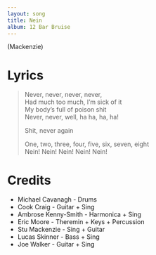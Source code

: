 ```yaml
---
layout: song
title: Nein
album: 12 Bar Bruise
---
```


(Mackenzie)

# Lyrics

> Never, never, never, never,   
> Had much too much, I’m sick of it   
> My body’s full of poison shit   
> Never, never, well, ha ha, ha, ha!   
>    
> Shit, never again   
>    
> One, two, three, four, five, six, seven, eight   
> Nein! Nein! Nein! Nein! Nein!   

# Credits

* Michael Cavanagh - Drums  
* Cook Craig - Guitar + Sing  
* Ambrose Kenny-Smith - Harmonica + Sing  
* Eric Moore - Theremin + Keys + Percussion  
* Stu Mackenzie - Sing + Guitar  
* Lucas Skinner - Bass + Sing  
* Joe Walker - Guitar + Sing  

